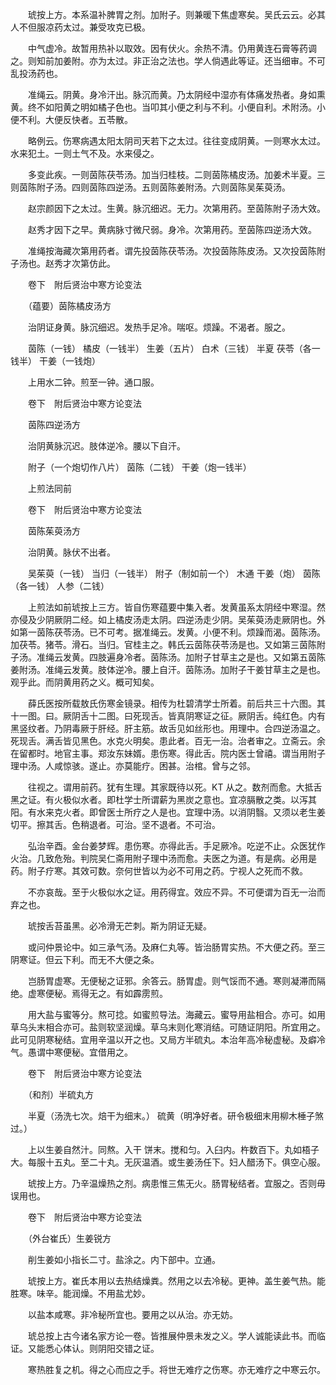 <!-- { "loadSidebar": true } -->
　　琥按上方。本系温补脾胃之剂。加附子。则兼暖下焦虚寒矣。吴氏云云。必其人不但服凉药太过。兼受攻克已极。

　　中气虚冷。故暂用热补以取效。因有伏火。余热不清。仍用黄连石膏等药调之。则知前加姜附。亦为太过。非正治之法也。学人倘遇此等证。还当细审。不可乱投汤药也。

　　准绳云。阴黄。身冷汗出。脉沉而黄。乃太阴经中湿亦有体痛发热者。身如熏黄。终不如阳黄之明如橘子色也。当叩其小便之利与不利。小便自利。术附汤。小便不利。大便反快者。五苓散。

　　略例云。伤寒病遇太阳太阴司天若下之太过。往往变成阴黄。一则寒水太过。水来犯土。一则土气不及。水来侵之。

　　多变此疾。一则茵陈茯苓汤。加当归桂枝。二则茵陈橘皮汤。加姜术半夏。三则茵陈附子汤。四则茵陈四逆汤。五则茵陈姜附汤。六则茵陈吴茱萸汤。

　　赵宗颜因下之太过。生黄。脉沉细迟。无力。次第用药。至茵陈附子汤大效。

　　赵秀才因下之早。黄病脉寸微尺弱。身冷。次第用药。至茵陈四逆汤大效。

　　准绳按海藏次第用药者。谓先投茵陈茯苓汤。次投茵陈陈皮汤。又次投茵陈附子汤也。赵秀才次第仿此。

　　卷下　附后贤治中寒方论变法

　　（蕴要）茵陈橘皮汤方

　　治阴证身黄。脉沉细迟。发热手足冷。喘呕。烦躁。不渴者。服之。

　　茵陈（一钱） 橘皮（一钱半） 生姜（五片） 白术（三钱） 半夏 茯苓（各一钱半） 干姜（一钱炮）

　　上用水二钟。煎至一钟。通口服。

　　卷下　附后贤治中寒方论变法

　　茵陈四逆汤方

　　治阴黄脉沉迟。肢体逆冷。腰以下自汗。

　　附子（一个炮切作八片） 茵陈（二钱） 干姜（炮一钱半）

　　上煎法同前

　　卷下　附后贤治中寒方论变法

　　茵陈茱萸汤方

　　治阴黄。脉伏不出者。

　　吴茱萸（一钱） 当归（一钱半） 附子（制如前一个） 木通 干姜（炮） 茵陈（各一钱） 人参（二钱）

　　上煎法如前琥按上三方。皆自伤寒蕴要中集入者。发黄虽系太阴经中寒湿。然亦侵及少阴厥阴二经。如上橘皮汤走太阴。四逆汤走少阴。吴茱萸汤走厥阴也。外如第一茵陈茯苓汤。已不可考。据准绳云。发黄。小便不利。烦躁而渴。茵陈汤。加茯苓。猪苓。滑石。当归。官桂主之。韩氏云茵陈茯苓汤是也。又如第三茵陈附子汤。准绳云发黄。四肢遍身冷者。茵陈汤。加附子甘草主之是也。又如第五茵陈姜附汤。准绳云发黄。肢体逆冷。腰上自汗。茵陈汤。加附子干姜甘草主之是也。观乎此。而阴黄用药之义。概可知矣。

　　薛氏医按所载敖氏伤寒金镜录。相传为杜碧清学士所着。前后共三十六图。其十一图。曰。厥阴舌十二图。曰死现舌。皆真阴寒证之征。厥阴舌。纯红色。内有黑竖纹者。乃阴毒厥于肝经。肝主筋。故舌见如丝形也。用理中。合四逆汤温之。死现舌。满舌皆见黑色。水克火明矣。患此者。百无一治。治者审之。立斋云。余在留都时。地官主事。郑汝东妹婿。患伤寒。得此舌。院内医士曾禧。谓当用附子理中汤。人咸惊骇。遂止。亦莫能疗。困甚。治棺。曾与之邻。

　　往视之。谓用前药。犹有生理。其家既待以死。KT 从之。数剂而愈。大抵舌黑之证。有火极似水者。即杜学士所谓薪为黑炭之意也。宜凉膈散之类。以泻其阳。有水来克火者。即曾医士所疗之人是也。宜理中汤。以消阴翳。又须以老生姜切平。擦其舌。色稍退者。可治。坚不退者。不可治。

　　弘治辛酉。金台姜梦辉。患伤寒。亦得此舌。手足厥冷。吃逆不止。众医犹作火治。几致危殆。判院吴仁斋用附子理中汤而愈。夫医之为道。有是病。必用是药。附子疗寒。其效可数。奈何世皆以为必不可用之药。宁视人之死而不救。

　　不亦哀哉。至于火极似水之证。用药得宜。效应不异。不可便谓为百无一治而弃之也。

　　琥按舌苔虽黑。必冷滑无芒刺。斯为阴证无疑。

　　或问仲景论中。如三承气汤。及麻仁丸等。皆治肠胃实热。不大便之药。至三阴寒证。但云下利。而无不大便之条。

　　岂肠胃虚寒。无便秘之证邪。余答云。肠胃虚。则气馁而不通。寒则凝滞而隔绝。虚寒便秘。焉得无之。有如霹雳煎。

　　用大盐与蜜等分。熬可捻。如蜜煎导法。海藏云。蜜导用盐相合。亦可。如用草乌头末相合亦可。盐则软坚润燥。草乌末则化寒消结。可随证阴阳。所宜用之。此可见阴寒秘结。宜用辛温以开之也。又局方半硫丸。本治年高冷秘虚秘。及癖冷气。愚谓中寒便秘。宜借用之。

　　卷下　附后贤治中寒方论变法

　　（和剂）半硫丸方

　　半夏（汤洗七次。焙干为细末。） 硫黄（明净好者。研令极细末用柳木棰子煞过。）

　　上以生姜自然汁。同熬。入干 饼末。搅和匀。入臼内。杵数百下。丸如梧子大。每服十五丸。至二十丸。无灰温酒。或生姜汤任下。妇人醋汤下。俱空心服。

　　琥按上方。乃辛温燥热之剂。病患惟三焦无火。肠胃秘结者。宜服之。否则毋误用也。

　　卷下　附后贤治中寒方论变法

　　（外台崔氏）生姜锐方

　　削生姜如小指长二寸。盐涂之。内下部中。立通。

　　琥按上方。崔氏本用以去热结燥粪。然用之以去冷秘。更神。盖生姜气热。能胜寒。味辛。能润燥。不用盐尤妙。

　　以盐本咸寒。非冷秘所宜也。要用之以从治。亦无妨。

　　琥总按上古今诸名家方论一卷。皆推展仲景未发之义。学人诚能读此书。而临证。又能悉心体认。则阴阳交错之证。

　　寒热胜复之机。得之心而应之手。将世无难疗之伤寒。亦无难疗之中寒云尔。

　　
